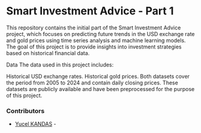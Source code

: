 # Smart Investment Advice - Part 1
This repository contains the initial part of the Smart Investment Advice project, which focuses on predicting future trends in the USD exchange rate and gold prices using time series analysis and machine learning models. The goal of this project is to provide insights into investment strategies based on historical financial data.

Data
The data used in this project includes:

Historical USD exchange rates.
Historical gold prices.
Both datasets cover the period from 2005 to 2024 and contain daily closing prices. These datasets are publicly available and have been preprocessed for the purpose of this project.



### Contributors
- [Yucel KANDAS](https://github.com/Yucel00) -
